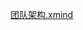 
<a href="团队架构.xmind" download="团队架构.xmind">团队架构.xmind</a>

[∨_∨]: (禁止套娃)

[^_^]: (date:2020-05-10)

